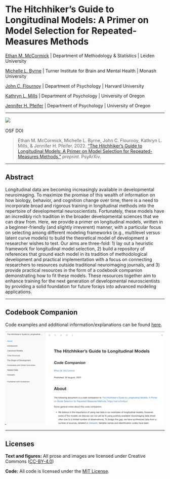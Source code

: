 
<!-- README.md is generated from README.qmd. Please edit that file -->

# The Hitchhiker’s Guide to Longitudinal Models: A Primer on Model Selection for Repeated-Measures Methods

[Ethan M. McCormick](https://e-m-mccormick.github.io/) \| Department of
Methodology & Statistics \| Leiden University

[Michelle L.
Byrne](https://research.monash.edu/en/persons/michelle-byrne) \| Turner
Institute for Brain and Mental Health \| Monash University

[John C. Flournoy](https://johnflournoy.science/) \| Department of
Psychology \| Harvard University

[Kathryn L. Mills](http://devbrainlab.org/) \| Department of Psychology
\| University of Oregon

[Jennifer H. Pfeifer](https://dsn.uoregon.edu/) \| Department of
Psychology \| University of Oregon

------------------------------------------------------------------------

<div>

[![](https://img.shields.io/badge/OSF-10.17605%2FOSF.IO%2FMTR6X-blue)](https://osf.io/bn6yu/)

OSF DOI

</div>

> Ethan M. McCormick, Michelle L. Byrne, John C. Flournoy, Kathryn L.
> Mills, & Jennifer H. Pfeifer. 2022. [“The Hitchhiker’s Guide to
> Longitudinal Models: A Primer on Model Selection for Repeated-Measures
> Methods,”](https://doi.org/10.31234/osf.io/ga4qz) *preprint*.
> PsyArXiv.

------------------------------------------------------------------------

## Abstract

Longitudinal data are becoming increasingly available in developmental
neuroimaging. To maximize the promise of this wealth of information on
how biology, behavior, and cognition change over time, there is a need
to incorporate broad and rigorous training in longitudinal methods into
the repertoire of developmental neuroscientists. Fortunately, these
models have an incredibly rich tradition in the broader developmental
sciences that we can draw from. Here, we provide a primer on
longitudinal models, written in a beginner-friendly (and slightly
irreverent) manner, with a particular focus on selecting among different
modeling frameworks (e.g., multilevel versus latent curve models) to
build the theoretical model of development a researcher wishes to test.
Our aims are three-fold: 1) lay out a heuristic framework for
longitudinal model selection, 2) build a repository of references that
ground each model in its tradition of methodological development and
practical implementation with a focus on connecting researchers to
resources outside traditional neuroimaging journals, and 3) provide
practical resources in the form of a codebook companion demonstrating
how to fit these models. These resources together aim to enhance
training for the next generation of developmental neuroscientists by
providing a solid foundation for future forays into advanced modeling
applications.

------------------------------------------------------------------------

## Codebook Companion

Code examples and additional information/explanations can be found
[here](https://e-m-mccormick.github.io/static/longitudinal-primer/index.html).

![Codebook](img/codebook-screenshot.png)

------------------------------------------------------------------------

## Licenses

**Text and figures:** All prose and images are licensed under Creative
Commons ([CC-BY-4.0](http://creativecommons.org/licenses/by/4.0/))

**Code:** All code is licensed under the [MIT License](LICENSE.md).
